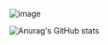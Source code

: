 ![image](https://wallpaperaccess.com/full/1145359.png)

![Anurag's GitHub stats](https://github-readme-stats.vercel.app/api?username=kyrncion&theme=graywhite&count_private=true&hide=stars,issues)
